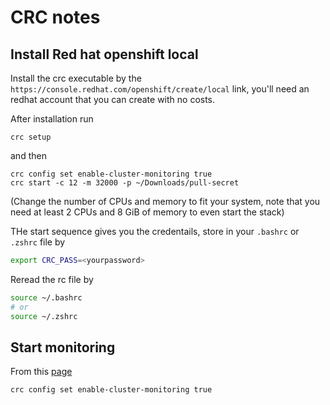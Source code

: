 # CRC notes

## Install Red hat openshift local 

Install the crc executable by the `https://console.redhat.com/openshift/create/local` link, you'll need an redhat account that 
you can create with no costs. 

After installation run 

    crc setup 

and then 

	crc config set enable-cluster-monitoring true 
	crc start -c 12 -m 32000 -p ~/Downloads/pull-secret

(Change the number of CPUs and memory to fit your system, note that you need at least 2 CPUs and 8 GiB of memory to even start the stack)

THe start sequence gives you the credentails, store in your `.bashrc` or `.zshrc` file by
```bash
export CRC_PASS=<yourpassword>
```
Reread the rc file by 

```bash
source ~/.bashrc 
# or
source ~/.zshrc
```

## Start monitoring

From this [page](https://crc.dev/crc/#starting-monitoring-alerting-telemetry_gsg)

```
crc config set enable-cluster-monitoring true
```